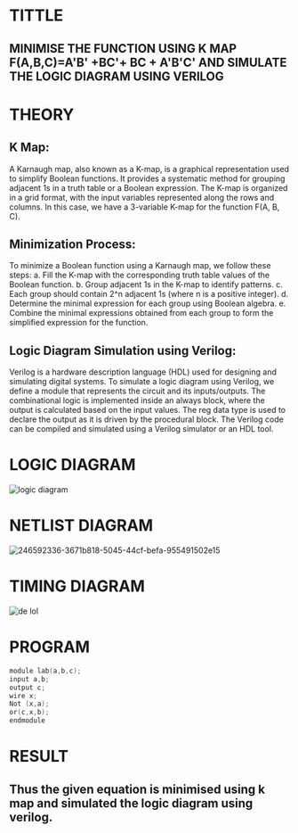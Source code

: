 # TITTLE
## MINIMISE THE FUNCTION USING K MAP F(A,B,C)=A'B' +BC'+ BC + A'B'C' AND SIMULATE THE LOGIC DIAGRAM USING VERILOG


# THEORY
## K Map:

A Karnaugh map, also known as a K-map, is a graphical representation used to simplify Boolean functions.
It provides a systematic method for grouping adjacent 1s in a truth table or a Boolean expression.
The K-map is organized in a grid format, with the input variables represented along the rows and columns.
In this case, we have a 3-variable K-map for the function F(A, B, C).

## Minimization Process:

To minimize a Boolean function using a Karnaugh map, we follow these steps:
a. Fill the K-map with the corresponding truth table values of the Boolean function.
b. Group adjacent 1s in the K-map to identify patterns.
c. Each group should contain 2^n adjacent 1s (where n is a positive integer).
d. Determine the minimal expression for each group using Boolean algebra.
e. Combine the minimal expressions obtained from each group to form the simplified expression for the function.

## Logic Diagram Simulation using Verilog:

Verilog is a hardware description language (HDL) used for designing and simulating digital systems.
To simulate a logic diagram using Verilog, we define a module that represents the circuit and its inputs/outputs.
The combinational logic is implemented inside an always block, where the output is calculated based on the input values.
The reg data type is used to declare the output as it is driven by the procedural block.
The Verilog code can be compiled and simulated using a Verilog simulator or an HDL tool.
# LOGIC DIAGRAM
![logic diagram ](https://github.com/shankar-saradha/Simulation-project--Digital-Electronics/assets/93978702/222b7f01-5b15-46e0-a569-60082c147bfb)

# NETLIST DIAGRAM
![246592336-3671b818-5045-44cf-befa-955491502e15](https://github.com/shankar-saradha/Simulation-project--Digital-Electronics/assets/93978702/14f82222-7a3c-4622-89b8-67689f6fcd3a)

# TIMING DIAGRAM
![de lol ](https://github.com/shankar-saradha/Simulation-project--Digital-Electronics/assets/93978702/c8c9fa46-3129-4e37-b134-b8f5c521af85)

# PROGRAM
```c 
module lab(a,b,c);
input a,b;
output c;
wire x;
Not (x,a);
or(c,x,b);
endmodule
```
# RESULT 
## Thus the given equation is minimised using k map and simulated the logic diagram using verilog.


